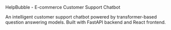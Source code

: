HelpBubble - E-commerce Customer Support Chatbot

An intelligent customer support chatbot powered by transformer-based question answering models. Built with FastAPI backend and React frontend.